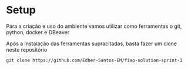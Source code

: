 # Setup

Para a criação e uso do ambiente vamos utilizar como ferramentas o git, python, docker e DBeaver

Após a instalação das ferramentas supracitadas, basta fazer um clone neste repositório

```shell
git clone https://github.com/Edher-Santos-EM/fiap-solution-sprint-1
```
